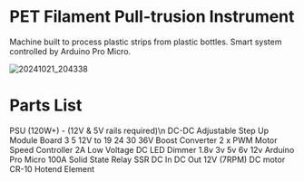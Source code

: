 # PET Filament Pull-trusion Instrument
Machine built to process plastic strips from plastic bottles. Smart system controlled by Arduino Pro Micro. 

![20241021_204338](https://github.com/user-attachments/assets/871f1c86-f08a-46e5-af2d-5ad3869d2c06)

# Parts List
PSU (120W+) - (12V & 5V rails required)\n
DC-DC Adjustable Step Up Module Board 3 5 12V to 19 24 30 36V Boost Converter
2 x PWM Motor Speed Controller 2A Low Voltage DC LED Dimmer 1.8v 3v 5v 6v 12v
Arduino Pro Micro
100A Solid State Relay SSR DC In DC Out
12V (7RPM) DC motor
CR-10 Hotend Element
